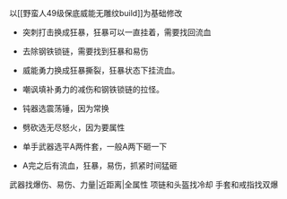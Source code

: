 以[[野蛮人49级保底威能无雕纹build]]为基础修改
- 突刺打击换成狂暴，狂暴可以一直挂着，需要找回流血
- 去除钢铁锁链，需要找到狂暴和易伤

- 威能勇力换成狂暴撕裂，狂暴状态下挂流血。
- 嘲讽填补勇力的减伤和钢铁锁链的拉怪。

- 钝器选震荡锤，因为常换
- 劈砍选无尽怒火，因为要属性
- 单手武器选平A两件套，一般A两下砸一下
- A完之后有流血，狂暴，易伤，抓紧时间猛砸

武器找爆伤、易伤、力量|近距离|全属性
项链和头盔找冷却
手套和戒指找双爆
